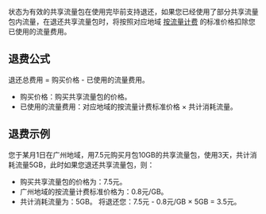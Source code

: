 状态为有效的共享流量包在使用完毕前支持退还，如果您已经使用了部分共享流量包内流量，在退还共享流量包时，将按照对应地域 [按流量计费](https://buy.cloud.tencent.com/price/idc) 的标准价格扣除您已使用的流量费用。

## 退费公式
退还总费用 = 购买价格 - 已使用的流量费用。
- 购买价格：购买共享流量包的价格。
- 已使用的流量费用：对应地域的按流量计费标准价格 × 共计消耗流量。

## 退费示例
您于某月1日在广州地域，用7.5元购买月包10GB的共享流量包，使用3天，共计消耗流量5GB，此时如果您退还共享流量包，则：
- 购买共享流量包的价格为：7.5元。
- 广州地域的按流量计费标准价格为：0.8元/GB。
- 共计消耗流量为：5GB。
将退还您：7.5元 - 0.8元/GB × 5GB = 3.5元。


